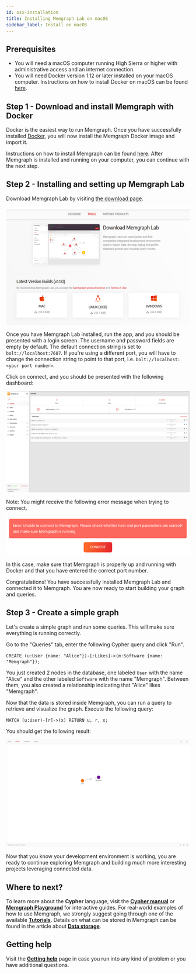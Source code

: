 ```yaml
---
id: osx-installation
title: Installing Memgraph Lab on macOS
sidebar_label: Install on macOS
---
```


## Prerequisites

- You will need a macOS computer running High Sierra or higher with
  administrative access and an internet connection.
- You will need Docker version 1.12 or later installed on your macOS computer.
  Instructions on how to install Docker on macOS can be found
  [here](https://docs.docker.com/desktop/mac/install/).

## Step 1 - Download and install Memgraph with Docker

Docker is the easiest way to run Memgraph. Once you have successfully installed
[Docker](https://docs.docker.com/desktop/mac/install/), you will now install the
Memgraph Docker image and import it.

Instructions on how to install Memgraph can be found
[here](/memgraph/install-memgraph-on-macos-docker). After Memgraph is installed
and running on your computer, you can continue with the next step.

## Step 2 - Installing and setting up Memgraph Lab

Download Memgraph Lab by visiting [the download
page](https://memgraph.com/download/#tools).

![download_lab](../data/download_lab.png)

Once you have Memgraph Lab installed, run the app, and you should be presented
with a login screen. The username and password fields are empty by default. The
default connection string is set to `bolt://localhost:7687`. If you're using a
different port, you will have to change the connection string to point to that
port, i.e. `bolt://localhost:<your port number>`.

Click on connect, and you should be presented with the following dashboard:

![lab_overview](../data/lab_overview.png)

Note: You might receive the following error message when trying to connect.

![failed_connection](../data/failed_connection.png)

In this case, make sure that Memgraph is properly up and running with Docker and
that you have entered the correct port number.

Congratulations! You have successfully installed Memgraph Lab and connected it
to Memgraph. You are now ready to start building your graph and queries.

## Step 3 - Create a simple graph

Let's create a simple graph and run some queries. This will make sure everything
is running correctly.

Go to the "Queries" tab, enter the following Cypher query and click "Run".

```cypher
CREATE (u:User {name: "Alice"})-[:Likes]->(m:Software {name: "Memgraph"});
```

You just created 2 nodes in the database, one labeled `User` with the name
"Alice" and the other labeled `Software` with the name "Memgraph". Between them,
you also created a relationship indicating that "Alice" likes "Memgraph".

Now that the data is stored inside Memgraph, you can run a query to retrieve and
visualize the graph. Execute the following query:

```cypher
MATCH (u:User)-[r]->(x) RETURN u, r, x;
```

You should get the following result:

![graph_result](../data/graph_result.png)

Now that you know your development environment is working, you are ready to
continue exploring Memgraph and building much more interesting projects
leveraging connected data.

## Where to next?

To learn more about the **Cypher** language, visit the **[Cypher
manual](/cypher-manual)** or **[Memgraph
Playground](https://playground.memgraph.com/)** for interactive guides. For
real-world examples of how to use Memgraph, we strongly suggest going through
one of the available **[Tutorials](/memgraph/tutorials)**. Details on what can
be stored in Memgraph can be found in the article about **[Data
storage](/memgraph/concepts/storage)**.

## Getting help

Visit the **[Getting help](/help-center)** page in case you run into any kind of
problem or you have additional questions.
